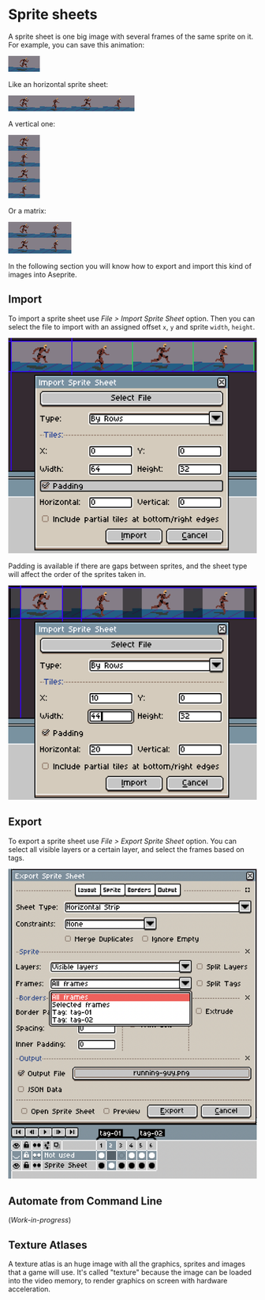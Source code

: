 # Sprite sheets

A sprite sheet is one big image with several frames of the same sprite
on it. For example, you can save this animation:

![Running Guy](sprite-sheet/running-guy.gif)

Like an horizontal sprite sheet:

![Horizontal Sprite Sheet](sprite-sheet/running-guy-horz.png)

A vertical one:

![Vertical Sprite Sheet](sprite-sheet/running-guy-vert.png)

Or a matrix:

![Matrix Sprite Sheet](sprite-sheet/running-guy-matrix.png)

In the following section you will know how to export and import this
kind of images into Aseprite.

## Import

To import a sprite sheet use *File > Import Sprite Sheet* option.
Then you can select the file to import with an assigned offset `x`,
`y` and sprite `width`, `height`.

![Import Sprite Sheet 01](sprite-sheet/running-guy-import-01.png)

Padding is available if there are gaps between sprites,
and the sheet type will affect the order of the sprites taken in.

![Import Sprite Sheet 02](sprite-sheet/running-guy-import-02.png)

## Export

To export a sprite sheet use *File > Export Sprite Sheet* option.
You can select all visible layers or a certain layer,
and select the frames based on tags.

![Export Sprite Sheet](sprite-sheet/running-guy-export.png)

## Automate from Command Line

(*Work-in-progress*)

## Texture Atlases

A texture atlas is an huge image with all the graphics, sprites and
images that a game will use. It's called "texture" because the image
can be loaded into the video memory, to render graphics on screen with
hardware acceleration.
